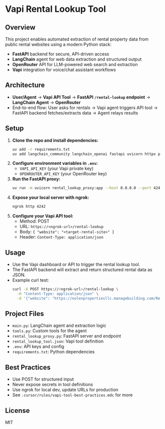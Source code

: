 # Vapi Rental Lookup Tool

## Overview

This project enables automated extraction of rental property data from public rental websites using a modern Python stack:

- **FastAPI** backend for secure, API-driven access
- **LangChain** agent for web data extraction and structured output
- **OpenRouter** API for LLM-powered web search and extraction
- **Vapi** integration for voice/chat assistant workflows

## Architecture

- **User/Agent** → **Vapi API Tool** → **FastAPI `/rental-lookup` endpoint** → **LangChain Agent** → **OpenRouter**
- End-to-end flow: User asks for rentals → Vapi agent triggers API tool → FastAPI backend fetches/extracts data → Agent relays results

## Setup

1. **Clone the repo and install dependencies:**
   ```sh
   uv add -r requirements.txt
   uv add langchain_community langchain_openai fastapi uvicorn httpx python-dotenv wikipedia
   ```
2. **Configure environment variables in `.env`:**
   - `VAPI_API_KEY` (your Vapi private key)
   - `OPENROUTER_API_KEY` (your OpenRouter key)
3. **Run the FastAPI proxy:**
   ```sh
   uv run -m uvicorn rental_lookup_proxy:app --host 0.0.0.0 --port 4242 --reload
   ```
4. **Expose your local server with ngrok:**
   ```sh
   ngrok http 4242
   ```
5. **Configure your Vapi API tool:**
   - Method: POST
   - URL: `https://<ngrok-url>/rental-lookup`
   - Body: `{ "website": "<target-rental-site>" }`
   - Header: `Content-Type: application/json`

## Usage

- Use the Vapi dashboard or API to trigger the rental lookup tool.
- The FastAPI backend will extract and return structured rental data as JSON.
- Example curl test:
  ```sh
  curl -X POST https://<ngrok-url>/rental-lookup \
    -H "Content-Type: application/json" \
    -d '{"website": "https://nolenpropertiesllc.managebuilding.com/Resident/public/home"}'
  ```

## Project Files

- `main.py`: LangChain agent and extraction logic
- `tools.py`: Custom tools for the agent
- `rental_lookup_proxy.py`: FastAPI server and endpoint
- `rental_lookup_tool.json`: Vapi tool definition
- `.env`: API keys and config
- `requirements.txt`: Python dependencies

## Best Practices

- Use POST for structured input
- Never expose secrets in tool definitions
- Use ngrok for local dev, update URLs for production
- See `.cursor/rules/vapi-tool-best-practices.mdc` for more

## License

MIT
